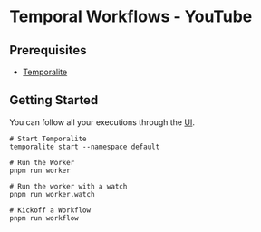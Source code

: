 # Temporal Workflows - YouTube

## Prerequisites

- [Temporalite](https://github.com/temporalio/temporalite/releases)

## Getting Started

You can follow all your executions through the [UI](https://localhost:8233).

```shell
# Start Temporalite
temporalite start --namespace default

# Run the Worker
pnpm run worker

# Run the worker with a watch
pnpm run worker.watch

# Kickoff a Workflow
pnpm run workflow
```
